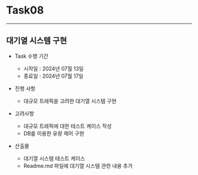 # Task08

---
## 대기열 시스템 구현
* Task 수행 기간
  * 시작일 : 2024년 07월 13일
  * 종료일 : 2024년 07월 17일

* 진행 사항
  * 대규모 트레픽을 고려한 대기열 시스템 구현

* 고려사항
  * 대규모 트레픽에 대한 테스트 케이스 작성
  * DB를 이용한 유량 제어 구현

* 산출물
  * 대기열 시스템 테스트 케이스
  * Readme.md 파일에 대기열 시스템 관련 내용 추가